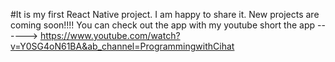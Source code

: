 #It is my first React Native project. I am happy to share it. New projects are coming soon!!!!
You can check out the app with my youtube short the app ------> https://www.youtube.com/watch?v=Y0SG4oN61BA&ab_channel=ProgrammingwithCihat








 
 

